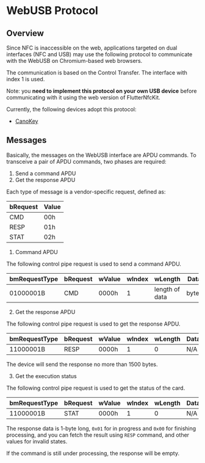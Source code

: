 # WebUSB Protocol

## Overview

Since NFC is inaccessible on the web, applications targeted on dual interfaces (NFC and USB)
may use the following protocol to communicate with the WebUSB on Chromium-based web browsers.

The communication is based on the Control Transfer. The interface with index 1 is used.

Note: you **need to implement this protocol on your own USB device** before communicating with it using the web version of FlutterNfcKit.

Currently, the following devices adopt this protocol:

* [CanoKey](https://www.canokeys.org/)

## Messages

Basically, the messages on the WebUSB interface are APDU commands.
To transceive a pair of APDU commands, two phases are required:

1. Send a command APDU
2. Get the response APDU

Each type of message is a vendor-specific request, defined as:

| bRequest | Value |
| -------- | ----- |
| CMD      | 00h   |
| RESP     | 01h   |
| STAT     | 02h   |

1. Command APDU

The following control pipe request is used to send a command APDU.

| bmRequestType | bRequest | wValue | wIndex | wLength        | Data  |
| ------------- | -------- | ------ | ------ | -------------- | ----- |
| 01000001B     | CMD      | 0000h  | 1      | length of data | bytes |

2. Get the response APDU

The following control pipe request is used to get the response APDU.

| bmRequestType | bRequest | wValue | wIndex | wLength | Data |
| ------------- | -------- | ------ | ------ | ------- | ---- |
| 11000001B     | RESP     | 0000h  | 1      | 0       | N/A  |

The device will send the response no more than 1500 bytes.

3. Get the execution status

The following control pipe request is used to get the status of the card.

| bmRequestType | bRequest | wValue | wIndex | wLength | Data |
| ------------- | -------- | ------ | ------ | ------- | ---- |
| 11000001B     | STAT     | 0000h  | 1      | 0       | N/A  |

The response data is 1-byte long, `0x01` for in progress and `0x00` for finishing processing,
and you can fetch the result using `RESP` command, and other values for invalid states.

If the command is still under processing, the response will be empty.
